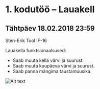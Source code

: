 # 1. kodutöö – Lauakell

## Tähtpäev 18.02.2018 23:59

Sten-Erik Tool IF-16

Lauakella funktsionaalsused:
* Saab muuta kella värvi ja suurust.
* Saab muuta kuupäeva värvi ja suurust.
* Saab panna mängima taustamuusika.

![Alt text](https://i.gyazo.com/cc7645e4f6134b63bbf235a8ae42c713.jpg?raw=true "Title")

